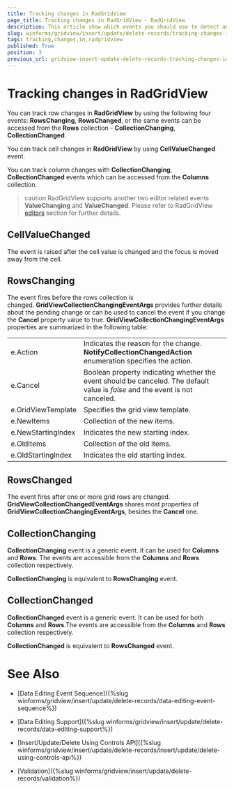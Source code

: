 ```yaml
---
title: Tracking changes in RadGridView
page_title: Tracking changes in RadGridView - RadGridView
description: This article show which events you should use to detect any  changes in RadGridView.
slug: winforms/gridview/insert/update/delete-records/tracking-changes-in-radgridview
tags: tracking,changes,in,radgridview
published: True
position: 3
previous_url: gridview-insert-update-delete-records-tracking-changes-in-radgridview
---
```


# Tracking changes in RadGridView

You can track row changes in __RadGridView__ by using the following four events: __RowsChanging__, __RowsChanged__, or the same events can be accessed from the __Rows__ collection - __CollectionChanging__, __CollectionChanged__.

You can track cell changes in __RadGridView__ by using __CellValueChanged__ event.

You can track column changes with __CollectionChanging__, __CollectionChanged__ events which can be accessed from the __Columns__ collection.

>caution RadGridView supports another two editor related events __ValueChanging__ and __ValueChanged__. Please refer to RadGridView [editors](https://docs.telerik.com/devtools/winforms/controls/gridview/editors/events) section for further details.
>


## CellValueChanged

The event is raised after the cell value is changed and the focus is moved away from the cell.   

## RowsChanging

The event fires before the rows collection is changed. __GridViewCollectionChangingEventArgs__ provides further details about the pending change or can be used to cancel the event if you change the __Cancel__ property value to true. __GridViewCollectionChangingEventArgs__ properties are summarized in the following table:

|||
| ------- | ------- | 
|e.Action|Indicates the reason for the change. __NotifyCollectionChangedAction__ enumeration specifies the action.|
|e.Cancel|Boolean property indicating whether the event should be canceled. The default value is *false* and the event is not canceled.|
|e.GridViewTemplate|Specifies the grid view template.|
|e.NewItems|Collection of the new items.|
|e.NewStartingIndex|Indicates the new starting index.|
|e.OldItems|Collection of the old items.|
|e.OldStartingIndex|Indicates the old starting index.|

## RowsChanged

The event fires after one or more grid rows are changed. __GridViewCollectionChangedEventArgs__ shares most properties of __GridViewCollectionChangingEventArgs__, besides the __Cancel__ one.

## CollectionChanging

__CollectionChanging__ event is a generic event. It can be used for __Columns__ and __Rows__. The events are accessible from the __Columns__ and __Rows__ collection respectively. 

__CollectionChanging__ is equivalent to __RowsChanging__ event.

## CollectionChanged

__CollectionChanged__ event is a generic event. It can be used for both __Columns__ and __Rows__.The events are accessible from the __Columns__ and __Rows__ collection respectively. 

__CollectionChanged__ is equivalent to __RowsChanged__ event.
# See Also
* [Data Editing Event Sequence]({%slug winforms/gridview/insert/update/delete-records/data-editing-event-sequence%})

* [Data Editing Support]({%slug winforms/gridview/insert/update/delete-records/data-editing-support%})

* [Insert/Update/Delete Using Controls API]({%slug winforms/gridview/insert/update/delete-records/insert/update/delete-using-controls-api%})

* [Validation]({%slug winforms/gridview/insert/update/delete-records/validation%})

